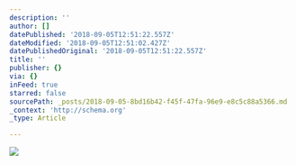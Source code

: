 ```yaml
---
description: ''
author: []
datePublished: '2018-09-05T12:51:22.557Z'
dateModified: '2018-09-05T12:51:02.427Z'
datePublishedOriginal: '2018-09-05T12:51:22.557Z'
title: ''
publisher: {}
via: {}
inFeed: true
starred: false
sourcePath: _posts/2018-09-05-8bd16b42-f45f-47fa-96e9-e8c5c88a5366.md
_context: 'http://schema.org'
_type: Article

---
```

![](https://the-grid-user-content.s3-us-west-2.amazonaws.com/d58db08f-0513-4e2c-b98c-fca4b7724a65.jpg)